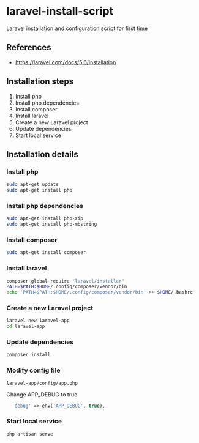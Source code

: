 # laravel-install-script
Laravel installation and configuration script for first time

## References

* https://laravel.com/docs/5.6/installation


## Installation steps 

1. Install php 
2. Install php dependencies
2. Install composer
3. Install laravel
4. Create a new Laravel project
5. Update dependencies
6. Start local service


## Installation details

### Install php

```bash
sudo apt-get update
sudo apt-get install php
```

### Install php dependencies

```bash
sudo apt-get install php-zip
sudo apt-get install php-mbstring
```

### Install composer

```bash
sudo apt-get install composer
```

### Install laravel

```bash
composer global require "laravel/installer"
PATH=$PATH:$HOME/.config/composer/vendor/bin
echo 'PATH=$PATH:$HOME/.config/composer/vendor/bin' >> $HOME/.bashrc
```

### Create a new Laravel project

```bash
laravel new laravel-app
cd laravel-app
```

### Update dependencies

```bash
composer install
```

### Modify config file 

`laravel-app/config/app.php`

Change APP_DEBUG to true

```php
  'debug' => env('APP_DEBUG', true),
```

### Start local service

```bash
php artisan serve
```

